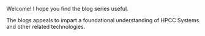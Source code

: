 Welcome! I hope you find the blog series useful. 

The blogs appeals to impart a foundational understanding of HPCC Systems and other related technologies.  

